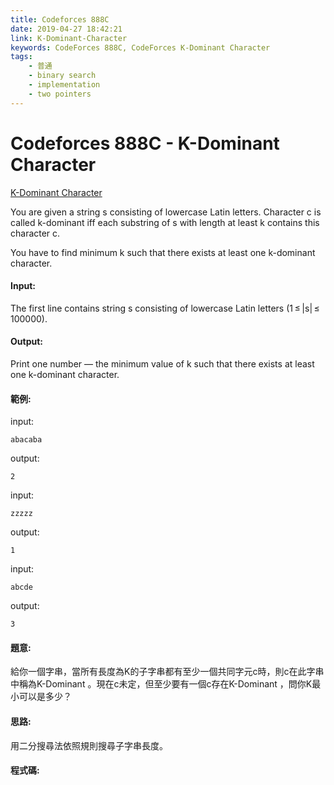 ```yaml
---
title: Codeforces 888C
date: 2019-04-27 18:42:21
link: K-Dominant-Character
keywords: CodeForces 888C, CodeForces K-Dominant Character
tags:
    - 普通
    - binary search
    - implementation
    - two pointers
---
```

# Codeforces 888C - K-Dominant Character
[K-Dominant Character](https://codeforces.com/problemset/problem/888/C)

You are given a string s consisting of lowercase Latin letters. Character c is called k-dominant iff each substring of s with length at least k contains this character c.
<!-- more -->
You have to find minimum k such that there exists at least one k-dominant character.

#### Input:
The first line contains string s consisting of lowercase Latin letters (1 ≤ |s| ≤ 100000).

#### Output:
Print one number — the minimum value of k such that there exists at least one k-dominant character.

#### 範例:
input:
```
abacaba
```
output:
```
2
```
input:
```
zzzzz
```
output:
```
1
```
input:
```
abcde
```
output:
```
3
```

#### 題意:
給你一個字串，當所有長度為K的子字串都有至少一個共同字元c時，則c在此字串中稱為K-Dominant 。現在c未定，但至少要有一個c存在K-Dominant ，問你K最小可以是多少？

#### 思路:
用二分搜尋法依照規則搜尋子字串長度。

#### 程式碼:
<script src="https://gist.github.com/Daviswww/a14ccf51ce05c20cd0948abbd3425b79.js"></script>

